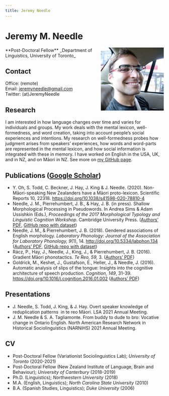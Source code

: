 ```yaml
---
title: Jeremy Needle
---
```

# Jeremy M. Needle
<img src="./jeremy_lo-res.jpeg" style="width: 200px; float: right;" />  
**Post-Doctoral Fellow**  
_Department of Linguistics, University of Toronto_

## Contact
Office: (remote)  
Email: <jeremyneedle@gmail.com>  
Twitter: (at)JeremyNeedle

## Research
I am interested in how language changes over time and varies for individuals and groups. My work deals with the mental lexicon, well-formedness, and word creation, taking into account people’s social experiences and intentions. My research on well-formedness probes how judgment arises from speakers’ experiences, how words and word-parts are represented in the mental lexicon, and how social information is integrated with these in memory. I have worked on English in the USA, UK, and in NZ, and on Māori in NZ. See more on [my GitHub page](https://github.com/jeremyneedle).

## Publications ([Google Scholar](https://scholar.google.com/citations?user=n9jbZNsAAAAJ&hl=en))
* Y. Oh, S. Todd, C. Beckner, J. Hay, J. King & J. Needle. (2020). Non-Māori-speaking New Zealanders have a Māori proto-lexicon. Scientific Reports 10, 22318. https://doi.org/10.1038/s41598-020-78810-4  
* Needle, J. M., Pierrehumbert, J. B., & Hay, J. B. (in press). Shallow Morphological Processing in Pseudowords. In Andrea Sims & Adam Ussishkin (Eds.), _Proceedings of the 2017 Morphological Typology and Linguistic Cognition Workshop_. Cambridge University Press. ([Authors’ PDF](https://github.com/jeremyneedle/NeedlePierrehumbertHay_Pseudowords/blob/master/pseudowords_mtlc_share.pdf), [GitHub repo with dataset](https://github.com/jeremyneedle/NeedlePierrehumbertHay_Pseudowords))
* Needle, J. M., & Pierrehumbert, J. B. (2018). Gendered associations of English morphology. _Laboratory Phonology: Journal of the Association for Laboratory Phonology, 9_(1), 14. http://doi.org/10.5334/labphon.134 ([Authors’ PDF](https://github.com/jeremyneedle/NeedlePierrehumbert2018_Gendered/blob/master/gender_decomp_inline-images.pdf), [GitHub repo with dataset](https://github.com/jeremyneedle/NeedlePierrehumbert2018_Gendered))
* Rácz, P., Hay, J., Needle, J., King, J., & Pierrehumbert, J. B. (2016). Gradient Māori phonotactics. _Te Reo, 59,_ 3. ([Authors’ PDF](http://www.phon.ox.ac.uk/jpierrehumbert/publications/gradient_maori_phonotactics_te_reo.pdf))
* Goldrick, M., Keshet, J., Gustafson, E., Heller, J., & Needle, J. (2016). Automatic analysis of slips of the tongue: Insights into the cognitive architecture of speech production. _Cognition, 149_, 31-39. https://doi.org/10.1016/j.cognition.2016.01.002 ([Authors’ PDF](http://faculty.wcas.northwestern.edu/matt-goldrick/v2/publications/pdfs/autovot.pdf))

## Presentations  
* J. Needle, S. Todd, J. King, & J. Hay. Overt speaker knowledge of reduplication patterns  in te reo Māori. LSA 2021 Annual Meeting.  
* J. M. Needle & S. A. Tagliamonte. From buddy to dude to bro: Vocative change in Ontario English. North American Research Network in Historical Sociolinguistics (NARNiHS) 2021 Annual Meeting.  


## CV
* Post-Doctoral Fellow (Variationist Sociolinguistics Lab); _University of Toronto_ (2020-2021)
* Post-Doctoral Fellow (New Zealand Institute of Language, Brain and Behaviour); _University of Canterbury_ (2018-2019)
* Ph.D. (Linguistics); _Northwestern University_ (2018)
* M.A. (English, Linguistics); _North Carolina State University_ (2010)
* B.A. (Spanish Studies, Linguistics); _Duke University_ (2006)
